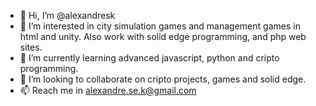 - 👋 Hi, I’m @alexandresk
- 👀 I’m interested in city simulation games and management games in html and unity. Also work with solid edge programming, and php web sites.
- 🌱 I’m currently learning advanced javascript, python and cripto programming.
- 💞️ I’m looking to collaborate on cripto projects, games and solid edge.
- 📫 Reach me in alexandre.se.k@gmail.com


